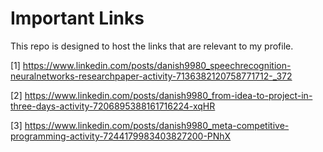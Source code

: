 # Important Links
This repo is designed to host the links that are relevant to my profile.

[1] https://www.linkedin.com/posts/danish9980_speechrecognition-neuralnetworks-researchpaper-activity-7136382120758771712-_372

[2] https://www.linkedin.com/posts/danish9980_from-idea-to-project-in-three-days-activity-7206895388161716224-xqHR

[3] https://www.linkedin.com/posts/danish9980_meta-competitive-programming-activity-7244179983403827200-PNhX
